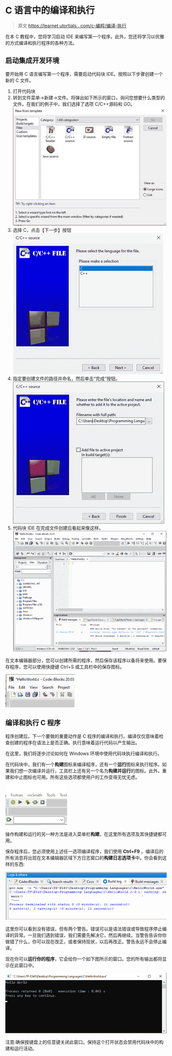 # C 语言中的编译和执行

> 原文:[https://learnet utortials . com/c-编程/编译-执行](https://learnetutorials.com/c-programming/compilation-execution)

在本 C 教程中，您将学习启动 IDE 来编写第一个程序。此外，您还将学习以优雅的方式编译和执行程序的各种方法。

## 启动集成开发环境

要开始用 C 语言编写第一个程序，需要启动代码块 IDE。按照以下步骤创建一个新的 C 文件。

1.  打开代码块
2.  转到文件菜单->新建->文件。将弹出如下所示的窗口，询问您想要什么类型的文件。在我们的例子中，我们选择了选项 C/C++源码和 GO。![Code block Installation](img/520d9a35556fe10e731b5df8915914c7.png)
3.  选择 C，点击【下一步】按钮![Code block Installation](img/28aeac94b9e8f89222cafda24e13b15d.png)
4.  指定要创建文件的路径并命名，然后单击“完成”按钮。![Code block Installation - Path](img/2c91244f955baba23d2f52a8ba7ffc95.png)
5.  代码块 IDE 在完成文件创建后看起来像这样。![Code block Installation - Create File](img/3626e0605ab8a81fd464d3294fe0280b.png)

在文本编辑器部分，您可以创建所需的程序，然后保存该程序以备将来使用。要保存程序，您可以使用快捷键 Ctrl+S 或工具栏中的保存图标。

![Code block Installation](img/cd3a2efbc38af6706951c008d489c51c.png)

## 编译和执行 C 程序

程序创建后，下一个要做的重要动作是 C 程序的编译和执行。编译仅仅意味着检查创建的程序在语法上是否正确。执行意味着运行代码以产生输出。

在这里，我们将逐步讨论如何在 Windows 环境中使用代码块执行编译和执行。

在代码块中，我们有一个**构建**图标来编译程序，还有一个**运行**图标来执行程序。如果我们想一次编译并运行，工具栏上还有另一个名为**构建并运行**的图标。此外，重建和中止图标也可用。所有这些选项都使用户的工作变得无忧无虑。

![Code block - Run Icon](img/f9f5c49d1c7eb49a6048350ba4c69f38.png)

操作构建和运行的另一种方法是进入菜单栏**构建**，在这里所有选项及其快捷键都可用。

>

保存程序后，您必须使用上述任一选项编译程序，我们使用 **Ctrl+F9** 。编译后的所有消息将出现在文本编辑器区域下方日志窗口的**构建日志选项卡**中。你会看到这样的东西:

![Code block - Log](img/0b7c32adc6960ce17e2567db0181ecd7.png)

这里你可以看到没有错误，但有两个警告。错误可以是语法错误或导致程序停止编译的异常。一旦我们遇到错误，我们需要先解决它，然后再继续。当警告告诉你你做错了什么，你可以现在改正，或者保持现状，以后再改正。警告永远不会停止编译。

现在你可以**运行你的程序**，它会给你一个如下图所示的窗口。您的所有输出都将显示在此窗口中。

![Code block - Run Progrm](img/d08e474ee685a7f0d9472f7ad9b11461.png)

注意:确保按键盘上的任意键关闭此窗口。保持这个打开状态会禁用代码块中的构建和运行活动。